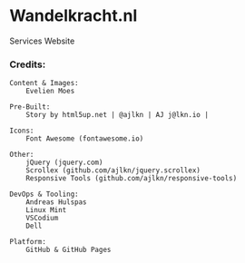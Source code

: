 # Wandelkracht.nl

Services Website


### Credits:

	Content & Images:
		Evelien Moes

	Pre-Built:
		Story by html5up.net | @ajlkn | AJ j@lkn.io | 

	Icons:
		Font Awesome (fontawesome.io)

	Other:
		jQuery (jquery.com)
		Scrollex (github.com/ajlkn/jquery.scrollex)
		Responsive Tools (github.com/ajlkn/responsive-tools)

	DevOps & Tooling:
		Andreas Hulspas
		Linux Mint
		VSCodium
		Dell

  	Platform:
   		GitHub & GitHub Pages
     
		
